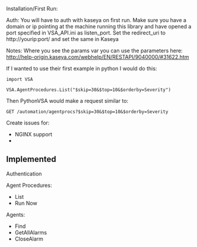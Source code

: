 Installation/First Run:

Auth:
You will have to auth with kaseya on first run. Make sure you have a domain or ip pointing at the machine running this library and have opened a port specified in VSA_API.ini as listen_port. Set the redirect_uri to http://yourip:port/ and set the same in Kaseya


Notes:
Where you see the params var you can use the parameters here: http://help-origin.kaseya.com/webhelp/EN/RESTAPI/9040000/#31622.htm

If I wanted to use their first example in python I would do this:

    import VSA
    
    VSA.AgentProcedures.List("$skip=30&$top=10&$orderby=Severity")

Then PythonVSA would make a request similar to:

    GET /automation/agentprocs?$skip=30&$top=10&$orderby=Severity



Create issues for:
- NGINX support
- 


Implemented
-------------
Authentication

Agent Procedures:
- List
- Run Now

Agents:
- Find
- GetAllAlarms
- CloseAlarm
